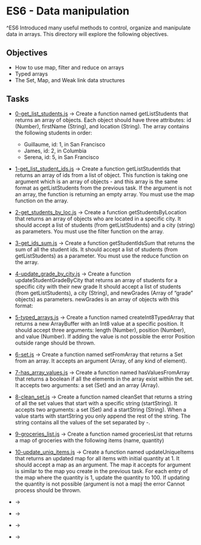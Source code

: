 # ES6 - Data manipulation

^ES6 Introduced many useful methods to control, organize and manipulate data in arrays. This directory will explore the following objectives.

## Objectives

* How to use map, filter and reduce on arrays
* Typed arrays
* The Set, Map, and Weak link data structures

## Tasks

* [0-get_list_students.js](0-get_list_students.js) -> Create a function named getListStudents that returns an array of objects.
  Each object should have three attributes: id (Number), firstName (String), and location (String).
  The array contains the following students in order:

  * Guillaume, id: 1, in San Francisco
  * James, id: 2, in Columbia
  * Serena, id: 5, in San Francisco

* [1-get_list_student_ids.js](1-get_list_student_ids.js) -> Create a function getListStudentIds that returns an array of ids from a list of object.
  This function is taking one argument which is an array of objects - and this array is the same format as getListStudents from the previous task.
  If the argument is not an array, the function is returning an empty array.
  You must use the map function on the array.

* [2-get_students_by_loc.js](2-get_students_by_loc.js) -> Create a function getStudentsByLocation that returns an array of objects who are located in a specific city.
  It should accept a list of students (from getListStudents) and a city (string) as parameters.
  You must use the filter function on the array.

* [3-get_ids_sum.js](3-get_ids_sum.js) -> Create a function getStudentIdsSum that returns the sum of all the student ids.
  It should accept a list of students (from getListStudents) as a parameter.
  You must use the reduce function on the array.

* [4-update_grade_by_city.js](4-update_grade_by_city.js) -> Create a function updateStudentGradeByCity that returns an array of students for a specific city with their new grade
  It should accept a list of students (from getListStudents), a city (String), and newGrades (Array of “grade” objects) as parameters.
  newGrades is an array of objects with this format:

* [5-typed_arrays.js](5-typed_arrays.js) -> Create a function named createInt8TypedArray that returns a new ArrayBuffer with an Int8 value at a specific position.
  It should accept three arguments: length (Number), position (Number), and value (Number).
  If adding the value is not possible the error Position outside range should be thrown.

* [6-set.js](6-set.js) -> Create a function named setFromArray that returns a Set from an array.
  It accepts an argument (Array, of any kind of element).

* [7-has_array_values.js](7-has_array_values.js) -> Create a function named hasValuesFromArray that returns a boolean if all the elements in the array exist within the set.
  It accepts two arguments: a set (Set) and an array (Array).

* [8-clean_set.js](8-clean_set.js) -> Create a function named cleanSet that returns a string of all the set values that start with a specific string (startString).
  It accepts two arguments: a set (Set) and a startString (String).
  When a value starts with startString you only append the rest of the string. The string contains all the values of the set separated by -.

* [9-groceries_list.js](9-groceries_list.js) -> Create a function named groceriesList that returns a map of groceries with the following items (name, quantity)

* [10-update_uniq_items.js](10-update_uniq_items.js) -> Create a function named updateUniqueItems that returns an updated map for all items with initial quantity at 1.
  It should accept a map as an argument. The map it accepts for argument is similar to the map you create in the previous task.
  For each entry of the map where the quantity is 1, update the quantity to 100. If updating the quantity is not possible (argument is not a map) the error Cannot process should be thrown.

* []() ->

* []() ->

* []() ->

* []() ->

